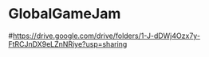 # GlobalGameJam
#https://drive.google.com/drive/folders/1-J-dDWj4Ozx7y-FtRCJnDX9eLZnNRiye?usp=sharing
